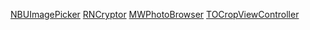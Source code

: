 

[NBUImagePicker](https://github.com/CyberAgent/iOS-NBUImagePicker)
[RNCryptor](https://github.com/RNCryptor/RNCryptor-objc)
[MWPhotoBrowser](https://github.com/mwaterfall/MWPhotoBrowser)
[TOCropViewController](https://github.com/TimOliver/TOCropViewController)
